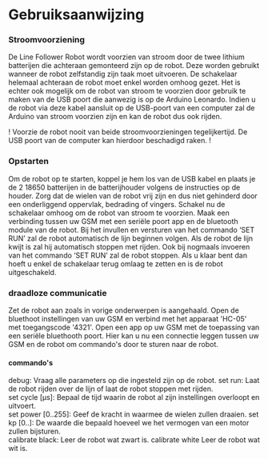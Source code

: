 # Gebruiksaanwijzing

### Stroomvoorziening
De Line Follower Robot wordt voorzien van stroom door de twee lithium batterijen die achteraan gemonteerd zijn op de robot. Deze worden gebruikt wanneer de robot zelfstandig zijn taak moet uitvoeren. De schakelaar helemaal achteraan de robot moet enkel worden omhoog gezet.
Het is echter ook mogelijk om de robot van stroom te voorzien door gebruik te maken van de USB poort die aanwezig is op de Arduino Leonardo. Indien u de robot via deze kabel aansluit op de USB-poort van een computer zal de Arduino van stroom voorzien zijn en kan de robot dus ook rijden. 

! Voorzie de robot nooit van beide stroomvoorzieningen tegelijkertijd. De USB poort van de computer kan hierdoor beschadigd raken. ! 

### Opstarten
Om de robot op te starten, koppel je hem los van de USB kabel en plaats je de 2 18650 batterijen in de batterijhouder volgens de instructies op de houder. 
Zorg dat de wielen van de robot vrij zijn en dus niet gehinderd door een onderliggend oppervlak, bedrading of vingers. Schakel nu de schakelaar omhoog om de robot van stroom te voorzien. 
Maak een verbinding tussen uw GSM met een seriële poort app en de bluetooth module van de robot. Bij het invullen en versturen van het commando ‘SET RUN’ zal de robot automatisch de lijn beginnen volgen. Als de robot de lijn kwijt is zal hij automatisch stoppen met rijden. Ook bij nogmaals invoeren van het commando ‘SET RUN’ zal de robot stoppen. 
Als u klaar bent dan hoeft u enkel de schakelaar terug omlaag te zetten en is de robot uitgeschakeld. 

### draadloze communicatie
Zet de robot aan zoals in vorige onderwerpen is aangehaald. Open de bluethoot instellingen van uw GSM en verbind met het apparaat 'HC-05' met toegangscode '4321'.  Open een app op uw GSM met de toepassing van een seriële bluethooth poort. Hier kan u nu een connectie leggen tussen uw GSM en de robot om commando's door te sturen naar de robot. 

#### commando's
debug: Vraag alle parameters op die ingesteld zijn op de robot. 
set run: Laat de robot rijden over de lijn of laat de robot stoppen met rijden.  
set cycle [µs]: Bepaal de tijd waarin de robot al zijn instellingen overloopt en uitvoert.   
set power [0..255]: Geef de kracht in waarmee de wielen zullen draaien. 
set kp [0..]: De waarde die bepaald hoeveel we het vermogen van een motor zullen bijsturen.     
calibrate black: Leer de robot wat zwart is. 
calibrate white  Leer de robot wat wit is. 


